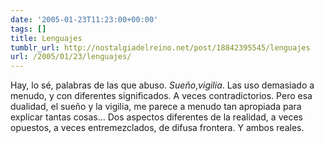 ```yaml
---
date: '2005-01-23T11:23:00+00:00'
tags: []
title: Lenguajes
tumblr_url: http://nostalgiadelreino.net/post/18842395545/lenguajes
url: /2005/01/23/lenguajes/
---
```


<p>Hay, lo sé, palabras de las que abuso. <em>Sueño</em>,<em>vigilia</em>. Las uso demasiado a menudo, y con diferentes significados. A veces contradictorios. Pero esa dualidad, el sueño y la vigilia, me parece a menudo tan apropiada para explicar tantas cosas&hellip; Dos aspectos diferentes de la realidad, a veces opuestos, a veces entremezclados, de difusa frontera. Y ambos reales.</p><div class="blogger-post-footer"><img width="1" height="1" src="https://blogger.googleusercontent.com/tracker/1180118427259117074-3325037157302623318?l=nostalgiadelreino.blogspot.com" alt=""/></div>